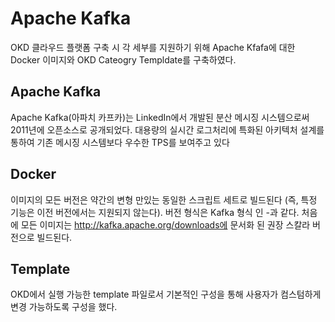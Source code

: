 Apache Kafka
============

OKD 클라우드 플랫폼 구축 시 각 세부를 지원하기 위해 Apache Kfafa에 대한 Docker 이미지와 OKD Cateogry Templdate를 구축하였다.

## Apache Kafka
Apache Kafka(아파치 카프카)는 LinkedIn에서 개발된 분산 메시징 시스템으로써 2011년에 오픈소스로 공개되었다. 대용량의 실시간 로그처리에 특화된 아키텍처 설계를 통하여 기존 메시징 시스템보다 우수한 TPS를 보여주고 있다


## Docker
이미지의 모든 버전은 약간의 변형 만있는 동일한 스크립트 세트로 빌드된다 (즉, 특정 기능은 이전 버전에서는 지원되지 않는다). 버전 형식은 Kafka 형식 인 <scala version>-<kafka version>과 같다. 처음에 모든 이미지는 http://kafka.apache.org/downloads에 문서화 된 권장 스칼라 버전으로 빌드된다.

## Template
OKD에서 실행 가능한 template 파일로서 기본적인 구성을 통해 사용자가 컴스텀하게 변경 가능하도록 구성을 했다.

